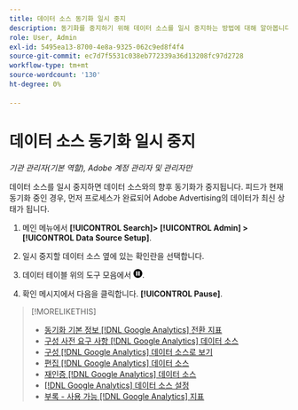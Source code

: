 ```yaml
---
title: 데이터 소스 동기화 일시 중지
description: 동기화를 중지하기 위해 데이터 소스를 일시 중지하는 방법에 대해 알아봅니다.
role: User, Admin
exl-id: 5495ea13-8700-4e8a-9325-062c9ed8f4f4
source-git-commit: ec7d7f5531c038eb772339a36d13208fc97d2728
workflow-type: tm+mt
source-wordcount: '130'
ht-degree: 0%

---
```


# 데이터 소스 동기화 일시 중지

*기관 관리자(기본 역할), Adobe 계정 관리자 및 관리자만*

데이터 소스를 일시 중지하면 데이터 소스와의 향후 동기화가 중지됩니다. 피드가 현재 동기화 중인 경우, 먼저 프로세스가 완료되어 Adobe Advertising의 데이터가 최신 상태가 됩니다.

1. 메인 메뉴에서 **[!UICONTROL Search]> [!UICONTROL Admin] >[!UICONTROL Data Source Setup]**.

1. 일시 중지할 데이터 소스 옆에 있는 확인란을 선택합니다.

1. 데이터 테이블 위의 도구 모음에서 ![일시 중지](/help/search-social-commerce/assets/pause.png "일시 중지").

1. 확인 메시지에서 다음을 클릭합니다. **[!UICONTROL Pause]**.

>[!MORELIKETHIS]
>
>* [동기화 기본 정보 [!DNL Google Analytics] 전환 지표](data-source-about.md)
>* [구성 사전 요구 사항 [!DNL Google Analytics] 데이터 소스](data-source-prerequisites.md)
>* [구성 [!DNL Google Analytics] 데이터 소스로 보기](data-source-configure.md)
>* [편집 [!DNL Google Analytics] 데이터 소스](data-source-edit.md)
>* [재인증 [!DNL Google Analytics] 데이터 소스](data-source-reauthenticate.md)
>* [[!DNL Google Analytics] 데이터 소스 설정](data-source-settings.md)
>* [부록 - 사용 가능 [!DNL Google Analytics] 지표](data-source-ga-metrics.md)
